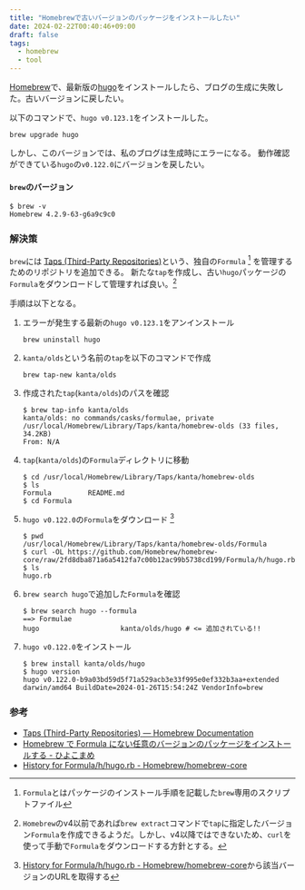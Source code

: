 ```yaml
---
title: "Homebrewで古いバージョンのパッケージをインストールしたい"
date: 2024-02-22T00:40:46+09:00
draft: false
tags:
  - homebrew
  - tool
---
```


[Homebrew](https://brew.sh/)で、最新版の[hugo](https://github.com/gohugoio/hugo)をインストールしたら、ブログの生成に失敗した。古いバージョンに戻したい。

<!--more-->

以下のコマンドで、`hugo v0.123.1`をインストールした。

```shell
brew upgrade hugo
```

しかし、このバージョンでは、私のブログは生成時にエラーになる。
動作確認ができている`hugo`の`v0.122.0`にバージョンを戻したい。

#### `brew`のバージョン

```shell
$ brew -v
Homebrew 4.2.9-63-g6a9c9c0
```

### 解決策

`brew`には [Taps (Third-Party Repositories)](https://docs.brew.sh/Taps)という、独自の`Formula` [^1] を管理するためのリポジトリを追加できる。
新たな`tap`を作成し、古い`hugo`パッケージの`Formula`をダウンロードして管理すれば良い。[^2]

手順は以下となる。

1. エラーが発生する最新の`hugo v0.123.1`をアンインストール

   ```shell
   brew uninstall hugo
   ```

1. `kanta/olds`という名前の`tap`を以下のコマンドで作成

   ```shell
   brew tap-new kanta/olds
   ```

1. 作成された`tap`(`kanta/olds`)のパスを確認

   ```shell
   $ brew tap-info kanta/olds
   kanta/olds: no commands/casks/formulae, private
   /usr/local/Homebrew/Library/Taps/kanta/homebrew-olds (33 files, 34.2KB)
   From: N/A
   ```

1. `tap`(`kanta/olds`)の`Formula`ディレクトリに移動

   ```shell
   $ cd /usr/local/Homebrew/Library/Taps/kanta/homebrew-olds
   $ ls
   Formula         README.md
   $ cd Formula
   ```

1. `hugo v0.122.0`の`Formula`をダウンロード [^3]

   ```shell
   $ pwd
   /usr/local/Homebrew/Library/Taps/kanta/homebrew-olds/Formula
   $ curl -OL https://github.com/Homebrew/homebrew-core/raw/2fd8dba871a6a5412fa7c00b12ac99b5738cd199/Formula/h/hugo.rb
   $ ls
   hugo.rb
   ```

1. `brew search hugo`で追加した`Formula`を確認

   ```shell
   $ brew search hugo --formula
   ==> Formulae
   hugo                    kanta/olds/hugo # <= 追加されている!!
   ```

1. `hugo v0.122.0`をインストール

   ```shell
   $ brew install kanta/olds/hugo
   $ hugo version
   hugo v0.122.0-b9a03bd59d5f71a529acb3e33f995e0ef332b3aa+extended darwin/amd64 BuildDate=2024-01-26T15:54:24Z VendorInfo=brew
   ```

### 参考

- [Taps (Third-Party Repositories) — Homebrew Documentation](https://docs.brew.sh/Taps)
- [Homebrew で Formula にない任意のバージョンのパッケージをインストールする - ひよこまめ](https://blog.chick-p.work/til/brew-install-specify-version)
- [History for Formula/h/hugo.rb - Homebrew/homebrew-core](https://github.com/Homebrew/homebrew-core/commits/1c4eb0bb51c67a74a1de9861ae6c837afbbb8406/Formula/h/hugo.rb)

[^1]: `Formula`とはパッケージのインストール手順を記載した`brew`専用のスクリプトファイル
[^2]: `Homebrew`のv4以前であれば`brew extract`コマンドで`tap`に指定したバージョン`Formula`を作成できるようだ。しかし、v4以降ではできないため、`curl`を使って手動で`Formula`をダウンロードする方針とする。
[^3]: [History for Formula/h/hugo.rb - Homebrew/homebrew-core](https://github.com/Homebrew/homebrew-core/commits/1c4eb0bb51c67a74a1de9861ae6c837afbbb8406/Formula/h/hugo.rb)から該当バージョンのURLを取得する

